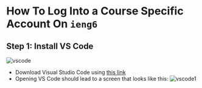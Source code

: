 # How To Log Into a Course Specific Account On `ieng6` 
Step 1: Install VS Code
---
![vscode](https://user-images.githubusercontent.com/94575562/149442477-ac12a6a9-69d8-47dc-a5af-840d59af8983.PNG)

* Download Visual Studio Code using [this link](https://code.visualstudio.com/download)
* Opening VS Code should lead to a screen that looks like this:
![vscode1](https://user-images.githubusercontent.com/94575562/149443219-3a1b3671-9a6e-456d-bff8-62d8c7449429.png)

